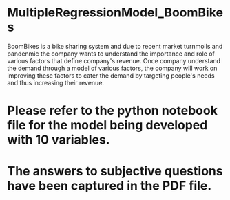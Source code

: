 # MultipleRegressionModel_BoomBikes

BoomBikes is a bike sharing system and due to recent market turnmoils and pandenmic the company wants to understand the importance and role of various factors that define company's revenue. Once company understand the demand through a model of various factors, the company will work on improving these factors to cater the demand by targeting
people's needs and thus increasing their revenue.

# Please refer to the python notebook file for the model being developed with 10 variables.
# The answers to subjective questions have been captured in the PDF file.
